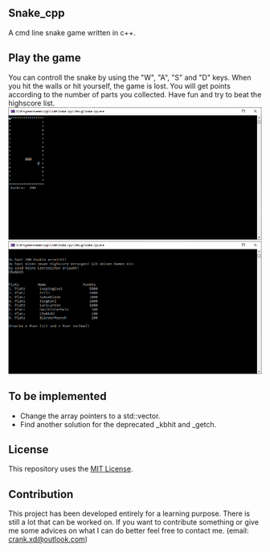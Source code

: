 ## Snake_cpp
A cmd line snake game written in c++.

## Play the game
You can controll the snake by using the "W", "A", "S" and "D" keys.
When you hit the walls or hit yourself, the game is lost.
You will get points according to the number of parts you collected.
Have fun and try to beat the highscore list.
![Alt text](Screenshots/In_game.PNG?raw=true "Title")
![Alt text](Screenshots/End_screen.PNG?raw=true "Title")

## To be implemented
* Change the array pointers to a std::vector.
* Find another solution for the deprecated \_kbhit and \_getch.

## License
This repository uses the [MIT License](/LICENSE).

## Contribution
This project has been developed entirely for a learning purpose.
There is still a lot that can be worked on.
If you want to contribute something or give me some advices on what I can do better feel free to contact me. (email: crank.xd@outlook.com)
